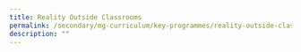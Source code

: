 ```yaml
---
title: Reality Outside Classrooms
permalink: /secondary/mg-curriculum/key-programmes/reality-outside-classrooms/
description: ""
---
```


